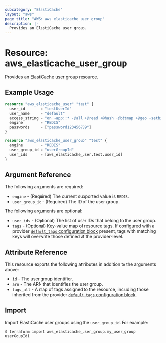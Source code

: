 ```yaml
---
subcategory: "ElastiCache"
layout: "aws"
page_title: "AWS: aws_elasticache_user_group"
description: |-
  Provides an ElastiCache user group.
---
```


# Resource: aws_elasticache_user_group

Provides an ElastiCache user group resource.

## Example Usage

```terraform
resource "aws_elasticache_user" "test" {
  user_id       = "testUserId"
  user_name     = "default"
  access_string = "on ~app::* -@all +@read +@hash +@bitmap +@geo -setbit -bitfield -hset -hsetnx -hmset -hincrby -hincrbyfloat -hdel -bitop -geoadd -georadius -georadiusbymember"
  engine        = "REDIS"
  passwords     = ["password123456789"]
}

resource "aws_elasticache_user_group" "test" {
  engine        = "REDIS"
  user_group_id = "userGroupId"
  user_ids      = [aws_elasticache_user.test.user_id]
}
```

## Argument Reference

The following arguments are required:

* `engine` - (Required) The current supported value is `REDIS`.
* `user_group_id` - (Required) The ID of the user group.

The following arguments are optional:

* `user_ids` - (Optional) The list of user IDs that belong to the user group.
* `tags` - (Optional) Key-value map of resource tags. If configured with a provider [`default_tags` configuration block](https://registry.terraform.io/providers/hashicorp/aws/latest/docs#default_tags-configuration-block) present, tags with matching keys will overwrite those defined at the provider-level.

## Attribute Reference

This resource exports the following attributes in addition to the arguments above:

* `id` - The user group identifier.
* `arn` - The ARN that identifies the user group.
* `tags_all` - A map of tags assigned to the resource, including those inherited from the provider [`default_tags` configuration block](https://registry.terraform.io/providers/hashicorp/aws/latest/docs#default_tags-configuration-block).

## Import

Import ElastiCache user groups using the `user_group_id`. For example:

```
$ terraform import aws_elasticache_user_group.my_user_group userGoupId1
```
